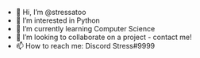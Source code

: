 - 👋 Hi, I’m @stressatoo
- 👀 I’m interested in Python
- 🌱 I’m currently learning Computer Science
- 💞️ I’m looking to collaborate on a project - contact me!
- 📫 How to reach me: Discord Stress#9999

<!---
stressatoo/stressatoo is a ✨ special ✨ repository because its `README.md` (this file) appears on your GitHub profile.
You can click the Preview link to take a look at your changes.
--->
